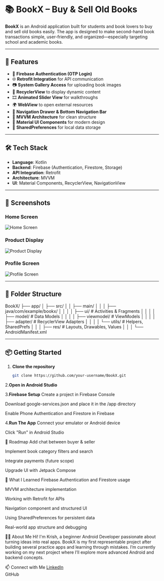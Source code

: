 # 📚 BookX – Buy & Sell Old Books

**BookX** is an Android application built for students and book lovers to buy and sell old books easily. The app is designed to make second-hand book transactions simple, user-friendly, and organized—especially targeting school and academic books.

---

## 🚀 Features

- 🔐 **Firebase Authentication (OTP Login)**
- 🌐 **Retrofit Integration** for API communication
- 📷 **System Gallery Access** for uploading book images
- 🔄 **RecyclerView** to display dynamic content
- 🎞️ **Animated Slider View** for walkthroughs
- 🌍 **WebView** to open external resources
- 🧭 **Navigation Drawer & Bottom Navigation Bar**
- 🧱 **MVVM Architecture** for clean structure
- 🎨 **Material UI Components** for modern design
- 💾 **SharedPreferences** for local data storage

---

## 🛠️ Tech Stack

- **Language**: Kotlin  
- **Backend**: Firebase (Authentication, Firestore, Storage)  
- **API Integration**: Retrofit  
- **Architecture**: MVVM  
- **UI**: Material Components, RecyclerView, NavigationView

---

## 📸 Screenshots

### Home Screen
![Home Screen](Screenshot%202025-06-08%20195744.png)

### Product Display
![Product Display](Screenshot%202025-06-08%20195755.png)

### Profile Screen
![Profile Screen](Screenshot%202025-06-08%20195857.png)

---

## 📂 Folder Structure

BookX/
├── app/
│ ├── src/
│ │ ├── main/
│ │ │ ├── java/com/example/bookx/
│ │ │ │ ├── ui/ # Activities & Fragments
│ │ │ │ ├── model/ # Data Models
│ │ │ │ ├── viewmodel/ # ViewModels
│ │ │ │ ├── adapter/ # RecyclerView Adapters
│ │ │ │ └── utils/ # Helpers, SharedPrefs
│ │ │ ├── res/ # Layouts, Drawables, Values
│ │ │ └── AndroidManifest.xml


---

## 📦 Getting Started

1. **Clone the repository**
   ```bash
   git clone https://github.com/your-username/BookX.git

2.**Open in Android Studio**

3.**Firebase Setup**
Create a project in Firebase Console

Download google-services.json and place it in the /app directory

Enable Phone Authentication and Firestore in Firebase

4.**Run The App**
Connect your emulator or Android device

Click "Run" in Android Studio

📌 Roadmap
 Add chat between buyer & seller

 Implement book category filters and search

 Integrate payments (future scope)

 Upgrade UI with Jetpack Compose

🔮 What I Learned
Firebase Authentication and Firestore usage

MVVM architecture implementation

Working with Retrofit for APIs

Navigation component and structured UI

Using SharedPreferences for persistent data

Real-world app structure and debugging

👨‍💻 About Me
Hi! I'm Krish, a beginner Android Developer passionate about turning ideas into real apps. BookX is my first representable project after building several practice apps and learning through mistakes. I’m currently working on my next project where I’ll explore more advanced Android and backend concepts.

📫 Connect with Me
[LinkedIn](https://www.linkedin.com/in/krish-kumar-chaurasia-073a91310?utm_source=share&utm_campaign=share_via&utm_content=profile&utm_medium=android_app)  
GitHub
